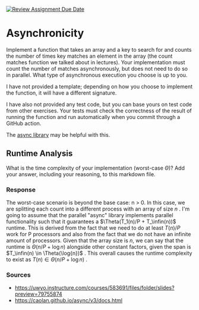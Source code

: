 [![Review Assignment Due Date](https://classroom.github.com/assets/deadline-readme-button-24ddc0f5d75046c5622901739e7c5dd533143b0c8e959d652212380cedb1ea36.svg)](https://classroom.github.com/a/26dp6wek)
# Asynchronicity

Implement a function that takes an array and a key to search for and counts the
number of times key matches an element in the array (the count matches function
we talked about in lectures). Your implementation must count the number of
matches asynchronously, but does not need to do so in parallel. What type of
asynchronous execution you choose is up to you.

I have not provided a template; depending on how you choose to implement the
function, it will have a different signature.

I have also not provided any test code, but you can base yours on test code from
other exercises. Your tests must check the correctness of the result of running
the function and run automatically when you commit through a GitHub action.

The [async library](https://caolan.github.io/async/v3/) may be helpful with
this.

## Runtime Analysis

What is the time complexity of your implementation (worst-case $\Theta$)? Add
your answer, including your reasoning, to this markdown file.

### Response

The worst-case scenario is beyond the base case: n > 0. In this case, we
are splitting each count into a different process with an array of size $n$ .
I'm going to assume that the parallel "async" library implements parallel functionality
such that it guarantees a $\Theta(T_1(n)/P + T_\infin(n))$ runtime. This is derived
from the fact that we need to do at least $T(n)/P$ work for P processors and also
from the fact that we do not have an infinite amount of processors. Given that the array
size is $n$, we can say that the runtime is $\Theta(n/P + \log{n})$ alongside other
constant factors, given the span is $T_\infin(n) \in \Theta(\log{n})$ . This overall
causes the runtime complexity to exist as $T(n) \in \Theta(n/P + \log{n})$ .

### Sources
- https://uwyo.instructure.com/courses/583691/files/folder/slides?preview=79755874
- https://caolan.github.io/async/v3/docs.html